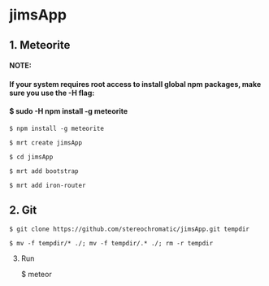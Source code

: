 jimsApp
=======

## 1. Meteorite

#### NOTE:
#### If your system requires root access to install global npm packages, make sure you use the -H flag:
#### 	$ sudo -H npm install -g meteorite

	$ npm install -g meteorite

	$ mrt create jimsApp

	$ cd jimsApp

	$ mrt add bootstrap

	$ mrt add iron-router

## 2. Git

	$ git clone https://github.com/stereochromatic/jimsApp.git tempdir

	$ mv -f tempdir/* ./; mv -f tempdir/.* ./; rm -r tempdir

3. Run

	$ meteor